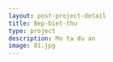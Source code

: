 ```yaml
---
layout: post-project-detail
title: Bep-biet-thu
type: project
description: Mo ta du an
image: 01.jpg 
---
```


